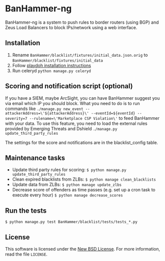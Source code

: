 BanHammer-ng
============

BanHammer-ng is a system to push rules to border routers (using BGP) and Zeus Load Balancers to block IPs/network using a web interface.

Installation
------------

1. Rename `BanHammer/blacklist/fixtures/initial_data.json.orig` to `BanHammer/blacklist/fixtures/initial_data`
2. Follow [playdoh installation instructions](http://playdoh.readthedocs.org/en/latest/getting-started/installation.html)
3. Run celeryd `python manage.py celeryd`

Scoring and notification script (optional)
------------------------------------------

If you have a SIEM, maybe ArcSight, you can have BanHammer suggest you via email which IP you should block.
What you need to do is to run commands like `./manage.py new_event --attackerAddress=\'${attackerAddress}\' --eventId=${eventId} --severity=7 --rulename=\'Marketplace CSP Violation\'`
to feed BanHammer with your data.
To use this feature, you need to load the external rules provided by Emerging Threats and Dshield `./manage.py update_third_party_rules`

The settings for the score and notifications are in the blacklist_config table.

Maintenance tasks
-----------------

* Update third party rules for scoring: `$ python manage.py update_third_party_rules`
* Clean expired blacklists from ZLBs: `$ python manage clean_blacklists`
* Update data from ZLBs: `$ python manage update_zlbs`
* Decrease score of offenders as time passes (e.g. set up a cron task to execute every hour) `$ python manage decrease_scores`

Run the tests
-------------

`$ python manage.py test BanHammer/blacklist/tests/tests_*.py`

License
-------
This software is licensed under the [New BSD License][BSD]. For more
information, read the file ``LICENSE``.

[BSD]: http://creativecommons.org/licenses/BSD/
